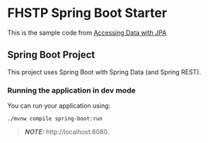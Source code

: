# FHSTP Spring Boot Starter

This is the sample code from [Accessing Data with JPA](https://spring.io/guides/gs/accessing-data-jpa/)

## Spring Boot Project

This project uses Spring Boot with Spring Data (and Spring REST).

### Running the application in dev mode

You can run your application using:
```shell script
./mvnw compile spring-boot:run
```

> **_NOTE:_** http://localhost:8080.

